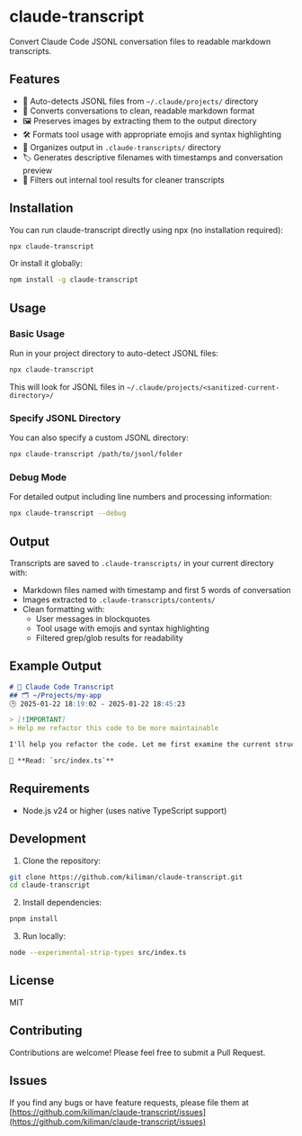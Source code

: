 # claude-transcript

Convert Claude Code JSONL conversation files to readable markdown transcripts.

## Features

- 🚀 Auto-detects JSONL files from `~/.claude/projects/` directory
- 📝 Converts conversations to clean, readable markdown format
- 🖼️ Preserves images by extracting them to the output directory
- 🛠️ Formats tool usage with appropriate emojis and syntax highlighting
- 📂 Organizes output in `.claude-transcripts/` directory
- 🏷️ Generates descriptive filenames with timestamps and conversation preview
- 🎯 Filters out internal tool results for cleaner transcripts

## Installation

You can run claude-transcript directly using npx (no installation required):

```bash
npx claude-transcript
```

Or install it globally:

```bash
npm install -g claude-transcript
```

## Usage

### Basic Usage

Run in your project directory to auto-detect JSONL files:

```bash
npx claude-transcript
```

This will look for JSONL files in `~/.claude/projects/<sanitized-current-directory>/`

### Specify JSONL Directory

You can also specify a custom JSONL directory:

```bash
npx claude-transcript /path/to/jsonl/folder
```

### Debug Mode

For detailed output including line numbers and processing information:

```bash
npx claude-transcript --debug
```

## Output

Transcripts are saved to `.claude-transcripts/` in your current directory with:
- Markdown files named with timestamp and first 5 words of conversation
- Images extracted to `.claude-transcripts/contents/`
- Clean formatting with:
  - User messages in blockquotes
  - Tool usage with emojis and syntax highlighting
  - Filtered grep/glob results for readability

## Example Output

```markdown
# 🤖 Claude Code Transcript
## 🗂️ ~/Projects/my-app
🕒 2025-01-22 18:19:02 - 2025-01-22 18:45:23

> [!IMPORTANT]
> Help me refactor this code to be more maintainable

I'll help you refactor the code. Let me first examine the current structure...

📖 **Read: `src/index.ts`**
```

## Requirements

- Node.js v24 or higher (uses native TypeScript support)

## Development

1. Clone the repository:
```bash
git clone https://github.com/kiliman/claude-transcript.git
cd claude-transcript
```

2. Install dependencies:
```bash
pnpm install
```

3. Run locally:
```bash
node --experimental-strip-types src/index.ts
```

## License

MIT

## Contributing

Contributions are welcome! Please feel free to submit a Pull Request.

## Issues

If you find any bugs or have feature requests, please file them at [https://github.com/kiliman/claude-transcript/issues](https://github.com/kiliman/claude-transcript/issues)